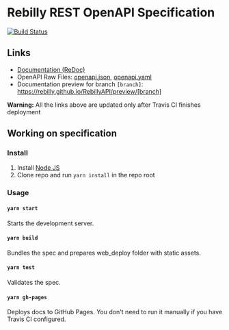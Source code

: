 # Rebilly REST OpenAPI Specification
[![Build Status](https://travis-ci.org/Rebilly/RebillyAPI.svg?branch=master)](https://travis-ci.org/Rebilly/RebillyAPI)

## Links

- [Documentation (ReDoc)](https://rebilly.github.io/RebillyAPI/)
- OpenAPI Raw Files: [openapi.json](https://rebilly.github.io/RebillyAPI/openapi.json), [openapi.yaml](https://rebilly.github.io/RebillyAPI/openapi.yaml)
- Documentation preview for branch `[branch]`: https://rebilly.github.io/RebillyAPI/preview/[branch]

**Warning:** All the links above are updated only after Travis CI finishes deployment

## Working on specification
### Install

1. Install [Node JS](https://nodejs.org/)
2. Clone repo and run `yarn install` in the repo root

### Usage

#### `yarn start`
Starts the development server.
 #### `yarn build`
Bundles the spec and prepares web_deploy folder with static assets.
 #### `yarn test`
Validates the spec.
 #### `yarn gh-pages`
Deploys docs to GitHub Pages. You don't need to run it manually if you have Travis CI configured.
